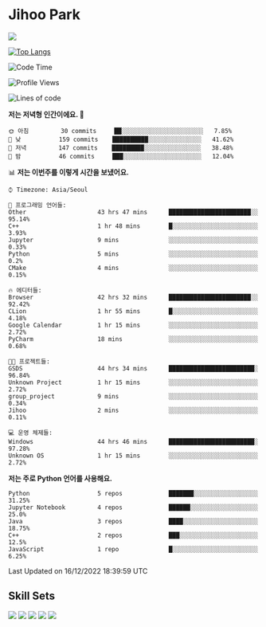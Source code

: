 # Jihoo Park
<!--![mazandi profile](http://mazandi.herokuapp.com/api?handle=wlgn8648&theme=warm) -->

<a href="https://www.linkedin.com/in/parkjihoo/" target="_blank"><img src="https://img.shields.io/badge/linkedin-0A66C2?style=flat-square&logo=linkedin&logoColor=white"/></a>

[![Top Langs](https://github-readme-stats.vercel.app/api/top-langs/?username=park-jihoo&layout=compact)](https://github.com/anuraghazra/github-readme-stats)

<!--START_SECTION:waka-->
![Code Time](http://img.shields.io/badge/Code%20Time-102%20hrs%201%20min-blue)

![Profile Views](http://img.shields.io/badge/Profile%20Views-5-blue)

![Lines of code](https://img.shields.io/badge/%EC%A0%80%EB%8A%94%20%EC%97%AC%ED%83%9C%EA%B9%8C%EC%A7%80%20-1%20Million%20%EC%A4%84%EC%9D%98%20%EC%BD%94%EB%93%9C%EB%A5%BC%20%EC%9E%91%EC%84%B1%ED%96%88%EC%96%B4%EC%9A%94.-blue)

**저는 저녁형 인간이에요. 🦉** 

```text
🌞 아침         30 commits     ██░░░░░░░░░░░░░░░░░░░░░░░   7.85% 
🌆 낮　         159 commits    ██████████░░░░░░░░░░░░░░░   41.62% 
🌃 저녁         147 commits    █████████░░░░░░░░░░░░░░░░   38.48% 
🌙 밤　         46 commits     ███░░░░░░░░░░░░░░░░░░░░░░   12.04%

```


📊 **저는 이번주를 이렇게 시간을 보냈어요.** 

```text
⌚︎ Timezone: Asia/Seoul

💬 프로그래밍 언어들: 
Other                    43 hrs 47 mins      ███████████████████████░░   95.14% 
C++                      1 hr 48 mins        █░░░░░░░░░░░░░░░░░░░░░░░░   3.93% 
Jupyter                  9 mins              ░░░░░░░░░░░░░░░░░░░░░░░░░   0.33% 
Python                   5 mins              ░░░░░░░░░░░░░░░░░░░░░░░░░   0.2% 
CMake                    4 mins              ░░░░░░░░░░░░░░░░░░░░░░░░░   0.15%

🔥 에디터들: 
Browser                  42 hrs 32 mins      ███████████████████████░░   92.42% 
CLion                    1 hr 55 mins        █░░░░░░░░░░░░░░░░░░░░░░░░   4.18% 
Google Calendar          1 hr 15 mins        ░░░░░░░░░░░░░░░░░░░░░░░░░   2.72% 
PyCharm                  18 mins             ░░░░░░░░░░░░░░░░░░░░░░░░░   0.68%

🐱‍💻 프로젝트들: 
GSDS                     44 hrs 34 mins      ████████████████████████░   96.84% 
Unknown Project          1 hr 15 mins        ░░░░░░░░░░░░░░░░░░░░░░░░░   2.72% 
group_project            9 mins              ░░░░░░░░░░░░░░░░░░░░░░░░░   0.34% 
Jihoo                    2 mins              ░░░░░░░░░░░░░░░░░░░░░░░░░   0.11%

💻 운영 체제들: 
Windows                  44 hrs 46 mins      ████████████████████████░   97.28% 
Unknown OS               1 hr 15 mins        ░░░░░░░░░░░░░░░░░░░░░░░░░   2.72%

```

**저는 주로 Python 언어를 사용해요.** 

```text
Python                   5 repos             ███████░░░░░░░░░░░░░░░░░░   31.25% 
Jupyter Notebook         4 repos             ██████░░░░░░░░░░░░░░░░░░░   25.0% 
Java                     3 repos             ████░░░░░░░░░░░░░░░░░░░░░   18.75% 
C++                      2 repos             ███░░░░░░░░░░░░░░░░░░░░░░   12.5% 
JavaScript               1 repo              █░░░░░░░░░░░░░░░░░░░░░░░░   6.25%

```



 Last Updated on 16/12/2022 18:39:59 UTC
<!--END_SECTION:waka-->

## Skill Sets
<a><img src="https://img.shields.io/badge/tensorflow-FF6F00?style=flat-square&logo=tensorflow&logoColor=white"/></a>
<a><img src="https://img.shields.io/badge/mysql-4479A1?style=flat-square&logo=mysql&logoColor=white"/></a>
<a><img src="https://img.shields.io/badge/springboot-6DB33F?style=flat-square&logo=springboot&logoColor=white"/></a>
<a><img src="https://img.shields.io/badge/django-092E20?style=flat-square&logo=django&logoColor=white"/></a>
<a><img src="https://img.shields.io/badge/c++-00599C?style=flat-square&logo=c%2B%2B&logoColor=white"/></a>
<!--
**wlgn8648/wlgn8648** is a ✨ _special_ ✨ repository because its `README.md` (this file) appears on your GitHub profile.

Here are some ideas to get you started:

- 🔭 I’m currently working on ...
- 🌱 I’m currently learning ...
- 👯 I’m looking to collaborate on ...
- 🤔 I’m looking for help with ...
- 💬 Ask me about ...
- 📫 How to reach me: ...
- 😄 Pronouns: ...
- ⚡ Fun fact: ...
-->
